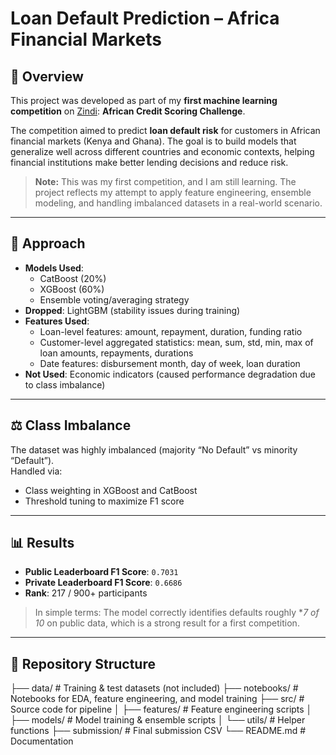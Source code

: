 # Loan Default Prediction – Africa Financial Markets

## 📌 Overview
This project was developed as part of my **first machine learning competition** on [Zindi](https://zindi.africa/competitions/african-credit-scoring-challenge): **African Credit Scoring Challenge**.  

The competition aimed to predict **loan default risk** for customers in African financial markets (Kenya and Ghana). The goal is to build models that generalize well across different countries and economic contexts, helping financial institutions make better lending decisions and reduce risk.  

> **Note:** This was my first competition, and I am still learning. The project reflects my attempt to apply feature engineering, ensemble modeling, and handling imbalanced datasets in a real-world scenario.

---

## 🚀 Approach
- **Models Used**:  
  - CatBoost (20%)  
  - XGBoost (60%)  
  - Ensemble voting/averaging strategy  
- **Dropped**: LightGBM (stability issues during training)  
- **Features Used**:  
  - Loan-level features: amount, repayment, duration, funding ratio  
  - Customer-level aggregated statistics: mean, sum, std, min, max of loan amounts, repayments, durations  
  - Date features: disbursement month, day of week, loan duration  
- **Not Used**: Economic indicators (caused performance degradation due to class imbalance)

---

## ⚖️ Class Imbalance
The dataset was highly imbalanced (majority “No Default” vs minority “Default”).  
Handled via:  
- Class weighting in XGBoost and CatBoost  
- Threshold tuning to maximize F1 score  

---

## 📊 Results
- **Public Leaderboard F1 Score**: `0.7031`  
- **Private Leaderboard F1 Score**: `0.6686`  
- **Rank**: 217 / 900+ participants  

> In simple terms: The model correctly identifies defaults roughly **7 of 10* on public data, which is a strong result for a first competition.

---


## 📂 Repository Structure

├── data/ # Training & test datasets (not included)
├── notebooks/ # Notebooks for EDA, feature engineering, and model training
├── src/ # Source code for pipeline
│ ├── features/ # Feature engineering scripts
│ ├── models/ # Model training & ensemble scripts
│ └── utils/ # Helper functions
├── submission/ # Final submission CSV
└── README.md # Documentation

